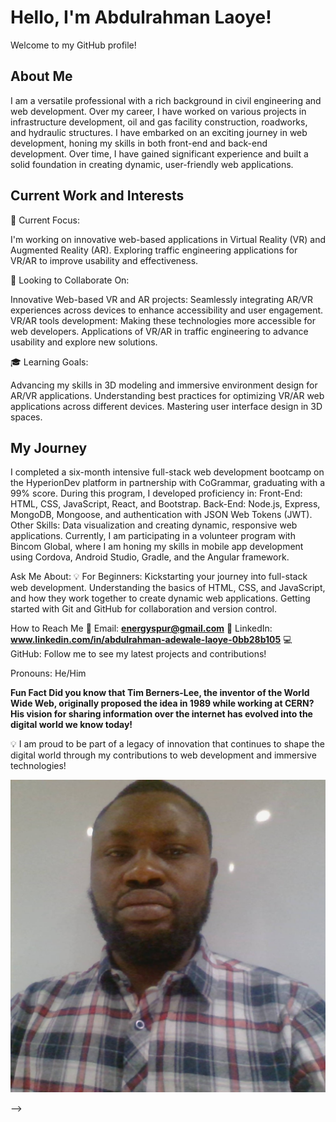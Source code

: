 # Hello, I'm Abdulrahman Laoye!

Welcome to my GitHub profile!

## About Me

I am a versatile professional with a rich background in civil engineering and web development. Over my career, I have worked on various projects in infrastructure development, oil and gas facility construction, roadworks, and hydraulic structures. I have embarked on an exciting journey in web development, honing my skills in both front-end and back-end development. Over time, I have gained significant experience and built a solid foundation in creating dynamic, user-friendly web applications.

## Current Work and Interests

🚀 Current Focus:

I'm working on innovative web-based applications in Virtual Reality (VR) and Augmented Reality (AR).
Exploring traffic engineering applications for VR/AR to improve usability and effectiveness.

🤝 Looking to Collaborate On:

Innovative Web-based VR and AR projects: Seamlessly integrating AR/VR experiences across devices to enhance accessibility and user engagement.
VR/AR tools development: Making these technologies more accessible for web developers.
Applications of VR/AR in traffic engineering to advance usability and explore new solutions.

🎓 Learning Goals:

Advancing my skills in 3D modeling and immersive environment design for AR/VR applications.
Understanding best practices for optimizing VR/AR web applications across different devices.
Mastering user interface design in 3D spaces.

## My Journey
I completed a six-month intensive full-stack web development bootcamp on the HyperionDev platform in partnership with CoGrammar, graduating with a 99% score. During this program, I developed proficiency in:
Front-End: HTML, CSS, JavaScript, React, and Bootstrap.
Back-End: Node.js, Express, MongoDB, Mongoose, and authentication with JSON Web Tokens (JWT).
Other Skills: Data visualization and creating dynamic, responsive web applications.
Currently, I am participating in a volunteer program with Bincom Global, where I am honing my skills in mobile app development using Cordova, Android Studio, Gradle, and the Angular framework.

Ask Me About:
💡 For Beginners:
Kickstarting your journey into full-stack web development.
Understanding the basics of HTML, CSS, and JavaScript, and how they work together to create dynamic web applications.
Getting started with Git and GitHub for collaboration and version control.

How to Reach Me
📧 Email: **energyspur@gmail.com**
🔗 LinkedIn: **www.linkedin.com/in/abdulrahman-adewale-laoye-0bb28b105**
💻 GitHub: Follow me to see my latest projects and contributions!

Pronouns: He/Him

**Fun Fact
Did you know that Tim Berners-Lee, the inventor of the World Wide Web, originally proposed the idea in 1989 while working at CERN? His vision for sharing information over the internet has evolved into the digital world we know today!**

💡 I am proud to be part of a legacy of innovation that continues to shape the digital world through my contributions to web development and immersive technologies!

  <img src="Laoye's pic3.jpg" alt="Laoye's picture">

 -->

